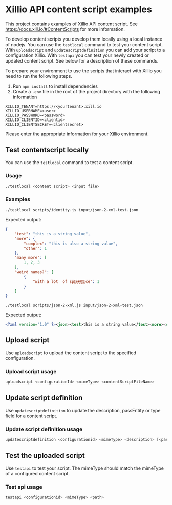 # Xillio API content script examples

This project contains examples of Xillio API content script. See <https://docs.xill.io/#ContentScripts> for more information.

To develop content scripts you develop them locally using a local instance of nodejs. You can use the `testlocal` command to test your content script. With `uploadscript` and `updatescriptdefinition` you can add your script to a configuration Xillio. With `testapi` you can test your newly created or updated content script. See below for a description of these commands.

To prepare your environment to use the scripts that interact with Xillio you need to run the following steps.

1. Run `npm install` to install dependencies
2. Create a `.env` file in the root of the project directory with the following information

```env
XILLIO_TENANT=https://<yourtenant>.xill.io
XILLIO_USERNAME=<user>
XILLIO_PASSWORD=<password>
XILLIO_CLIENTID=<clientid>
XILLIO_CLIENTSECRET=<clientsecret>
```

Please enter the appropriate information for your Xillio environment.

## Test contentscript locally

You can use the `testlocal` command to test a content script.

### Usage

```sh
./testlocal <content script> <input file>
```

### Examples

```sh
./testlocal scripts/identity.js input/json-2-xml-test.json
```

Expected output:

```json
{
    "test": "this is a string value",
    "more": {
        "complex": "this is also a string value",
        "other": 1
    },
    "many more": [
        1, 2, 3
    ],
    "weird names?": [
        {
            "with a lot  of sp@@@@@ce": 1
        }
    ]
}
```

```sh
./testlocal scripts/json-2-xml.js input/json-2-xml-test.json
```

Expected output:

```xml
<?xml version="1.0" ?><json><test>this is a string value</test><more><complex>this is also a string value</complex><other>1</other></more><many_more>1</many_more><many_more>2</many_more><many_more>3</many_more><weird_names.><with_a_lot__of_sp.....ce>1</with_a_lot__of_sp.....ce></weird_names.></json>
```

## Upload script

Use `uploadscript` to upload the content script to the specified configuration.

### Upload script usage

```sh
uploadscript <configurationId> <mimeType> <contentScriptFileName>
```

## Update script definition

Use `updatescriptdefinition` to update the description, passEntity or type field for a content script.

### Update script definition usage

```sh
updatescriptdefinition <configurationid> <mimeType> <description> [<passEntity>] [<type>]
```

## Test the uploaded script

Use `testapi`  to test your script. The mimeType should match the mimeType of a configured content script.

### Test api usage

```sh
testapi <configurationid> <mimeType> <path>
```